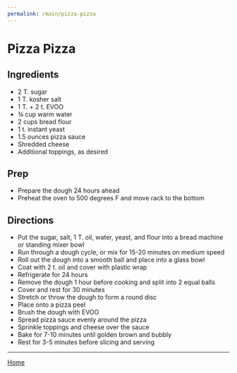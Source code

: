 ```yaml
---
permalink: /main/pizza-pizza
---
```

# Pizza Pizza

## Ingredients

- 2 T. sugar
- 1 T. kosher salt
- 1 T. + 2 t. EVOO
- ¾ cup warm water
- 2 cups bread flour
- 1 t. instant yeast
- 1.5 ounces pizza sauce
- Shredded cheese
- Additional toppings, as desired

## Prep

- Prepare the dough 24 hours ahead
- Preheat the oven to 500 degrees F and move rack to the bottom

## Directions

- Put the sugar, salt, 1 T. oil, water, yeast, and flour into a bread machine or standing mixer bowl
- Run through a dough cycle, or mix for 15-20 minutes on medium speed
- Roll out the dough into a smooth ball and place into a glass bowl
- Coat with 2 t. oil and cover with plastic wrap
- Refrigerate for 24 hours
- Remove the dough 1 hour before cooking and split into 2 equal balls
- Cover and rest for 30 minutes
- Stretch or throw the dough to form a round disc
- Place onto a pizza peel
- Brush the dough with EVOO
- Spread pizza sauce evenly around the pizza
- Sprinkle toppings and cheese over the sauce
- Bake for 7-10 minutes until golden brown and bubbly
- Rest for 3-5 minutes before slicing and serving

---

[Home](https://thomasjbarrett82.github.io)
